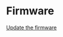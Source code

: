 # Firmware

[Update the firmware](https://docs.edgeimpulse.com/docs/arduino-nano-33-ble-sense#2-update-the-firmware)

